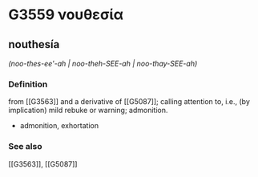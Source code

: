 # G3559 νουθεσία

## nouthesía

_(noo-thes-ee'-ah | noo-theh-SEE-ah | noo-thay-SEE-ah)_

### Definition

from [[G3563]] and a derivative of [[G5087]]; calling attention to, i.e., (by implication) mild rebuke or warning; admonition.

- admonition, exhortation

### See also

[[G3563]], [[G5087]]


